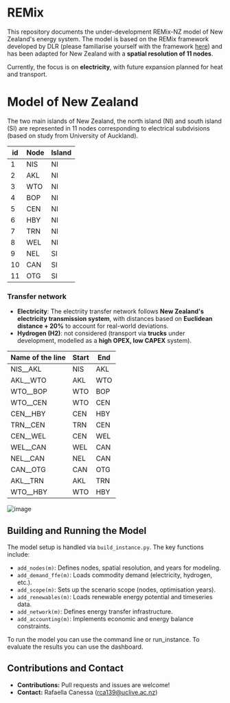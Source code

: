 # REMix

This repository documents the under-development REMix-NZ model of New Zealand's energy system. The model is based on the REMix framework developed by DLR (please familiarise yourself with the framework [here](https://dlr-ve.gitlab.io/esy/remix/framework/dev/about/introduction.html#about-introduction)) and has been adapted for New Zealand with a **spatial resolution of 11 nodes**.

Currently, the focus is on **electricity**, with future expansion planned for heat and transport.


# Model of New Zealand 
The two main islands of New Zealand, the north island (NI) and south island (SI) are represented in 11 nodes corresponding to electrical subdvisions (based on study from 
University of Auckland).

| id | Node | Island |
| ------------- | ------------- |------------- |
| 1 |   NIS  | NI |
| 2 | AKL  | NI |
| 3 | WTO  |  NI |
| 4 | BOP  | NI |
| 5 | CEN  |  NI |
| 6 | HBY  | NI |
| 7 | TRN  | NI |
| 8 | WEL |  NI |
| 9 | NEL | SI |
| 10| CAN | SI |
| 11 | OTG |  SI |



### Transfer network
- **Electricity**: The electriity transfer network follows **New Zealand's electricity transmission system**, with distances based on **Euclidean distance + 20%** to account for real-world deviations.
- **Hydrogen (H2)**: not considered (transport via **trucks** under development, modelled as a **high OPEX, low CAPEX** system).

| Name of the line | Start | End |
| ------------- | ------------- | ------------- |
| NIS__AKL  | NIS  | AKL  | 
| AKL__WTO  | AKL  | WTO  |
| WTO__BOP  | WTO  | BOP  | 
| WTO__CEN  |  WTO  | CEN  |
| CEN__HBY  |  CEN  | HBY  |
| TRN__CEN  | TRN  | CEN  | 
| CEN__WEL  |  CEN | WEL  | 
| WEL__CAN  | WEL  | CAN  |
| NEL__CAN  | NEL | CAN  |
| CAN__OTG  |  CAN  |  OTG  | 
| AKL__TRN  | AKL | TRN  | 
| WTO__HBY  | WTO  |  HBY  | 

![image](https://github.com/rafaella-git/energy-nz/assets/135769724/3eab3ebb-4d42-4593-804b-628b7811b7e2)

## Building and Running the Model

The model setup is handled via `build_instance.py`. The key functions include:
- `add_nodes(m)`: Defines nodes, spatial resolution, and years for modeling.
- `add_demand_ffe(m)`: Loads commodity demand (electricity, hydrogen, etc.).
- `add_scope(m)`: Sets up the scenario scope (nodes, optimisation years).
- `add_renewables(m)`: Loads renewable energy potential and timeseries data.
- `add_network(m)`: Defines energy transfer infrastructure.
- `add_accounting(m)`: Implements economic and energy balance constraints.

To run the model you can use the command line or run_instance.
To evaluate the results you can use the dashboard.

## Contributions and Contact

- **Contributions:** Pull requests and issues are welcome!
- **Contact:** Rafaella Canessa (rca139@uclive.ac.nz)


